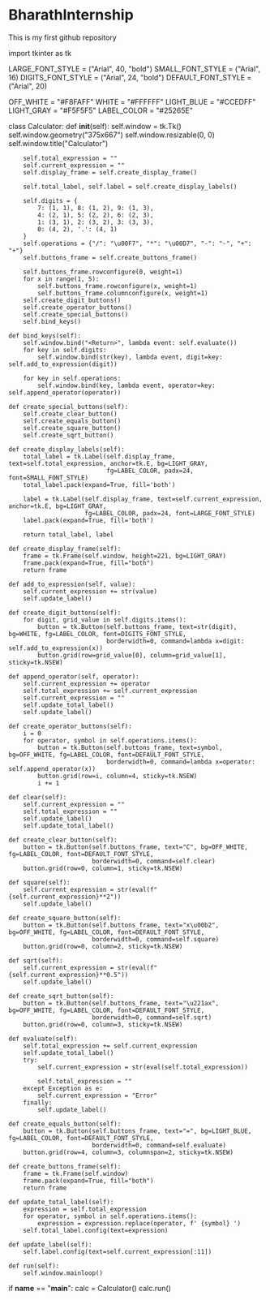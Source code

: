 # BharathInternship
This is my first github repository


import tkinter as tk

LARGE_FONT_STYLE = ("Arial", 40, "bold")
SMALL_FONT_STYLE = ("Arial", 16)
DIGITS_FONT_STYLE = ("Arial", 24, "bold")
DEFAULT_FONT_STYLE = ("Arial", 20)

OFF_WHITE = "#F8FAFF"
WHITE = "#FFFFFF"
LIGHT_BLUE = "#CCEDFF"
LIGHT_GRAY = "#F5F5F5"
LABEL_COLOR = "#25265E"


class Calculator:
    def __init__(self):
        self.window = tk.Tk()
        self.window.geometry("375x667")
        self.window.resizable(0, 0)
        self.window.title("Calculator")

        self.total_expression = ""
        self.current_expression = ""
        self.display_frame = self.create_display_frame()

        self.total_label, self.label = self.create_display_labels()

        self.digits = {
            7: (1, 1), 8: (1, 2), 9: (1, 3),
            4: (2, 1), 5: (2, 2), 6: (2, 3),
            1: (3, 1), 2: (3, 2), 3: (3, 3),
            0: (4, 2), '.': (4, 1)
        }
        self.operations = {"/": "\u00F7", "*": "\u00D7", "-": "-", "+": "+"}
        self.buttons_frame = self.create_buttons_frame()

        self.buttons_frame.rowconfigure(0, weight=1)
        for x in range(1, 5):
            self.buttons_frame.rowconfigure(x, weight=1)
            self.buttons_frame.columnconfigure(x, weight=1)
        self.create_digit_buttons()
        self.create_operator_buttons()
        self.create_special_buttons()
        self.bind_keys()

    def bind_keys(self):
        self.window.bind("<Return>", lambda event: self.evaluate())
        for key in self.digits:
            self.window.bind(str(key), lambda event, digit=key: self.add_to_expression(digit))

        for key in self.operations:
            self.window.bind(key, lambda event, operator=key: self.append_operator(operator))

    def create_special_buttons(self):
        self.create_clear_button()
        self.create_equals_button()
        self.create_square_button()
        self.create_sqrt_button()

    def create_display_labels(self):
        total_label = tk.Label(self.display_frame, text=self.total_expression, anchor=tk.E, bg=LIGHT_GRAY,
                               fg=LABEL_COLOR, padx=24, font=SMALL_FONT_STYLE)
        total_label.pack(expand=True, fill='both')

        label = tk.Label(self.display_frame, text=self.current_expression, anchor=tk.E, bg=LIGHT_GRAY,
                         fg=LABEL_COLOR, padx=24, font=LARGE_FONT_STYLE)
        label.pack(expand=True, fill='both')

        return total_label, label

    def create_display_frame(self):
        frame = tk.Frame(self.window, height=221, bg=LIGHT_GRAY)
        frame.pack(expand=True, fill="both")
        return frame

    def add_to_expression(self, value):
        self.current_expression += str(value)
        self.update_label()

    def create_digit_buttons(self):
        for digit, grid_value in self.digits.items():
            button = tk.Button(self.buttons_frame, text=str(digit), bg=WHITE, fg=LABEL_COLOR, font=DIGITS_FONT_STYLE,
                               borderwidth=0, command=lambda x=digit: self.add_to_expression(x))
            button.grid(row=grid_value[0], column=grid_value[1], sticky=tk.NSEW)

    def append_operator(self, operator):
        self.current_expression += operator
        self.total_expression += self.current_expression
        self.current_expression = ""
        self.update_total_label()
        self.update_label()

    def create_operator_buttons(self):
        i = 0
        for operator, symbol in self.operations.items():
            button = tk.Button(self.buttons_frame, text=symbol, bg=OFF_WHITE, fg=LABEL_COLOR, font=DEFAULT_FONT_STYLE,
                               borderwidth=0, command=lambda x=operator: self.append_operator(x))
            button.grid(row=i, column=4, sticky=tk.NSEW)
            i += 1

    def clear(self):
        self.current_expression = ""
        self.total_expression = ""
        self.update_label()
        self.update_total_label()

    def create_clear_button(self):
        button = tk.Button(self.buttons_frame, text="C", bg=OFF_WHITE, fg=LABEL_COLOR, font=DEFAULT_FONT_STYLE,
                           borderwidth=0, command=self.clear)
        button.grid(row=0, column=1, sticky=tk.NSEW)

    def square(self):
        self.current_expression = str(eval(f"{self.current_expression}**2"))
        self.update_label()

    def create_square_button(self):
        button = tk.Button(self.buttons_frame, text="x\u00b2", bg=OFF_WHITE, fg=LABEL_COLOR, font=DEFAULT_FONT_STYLE,
                           borderwidth=0, command=self.square)
        button.grid(row=0, column=2, sticky=tk.NSEW)

    def sqrt(self):
        self.current_expression = str(eval(f"{self.current_expression}**0.5"))
        self.update_label()

    def create_sqrt_button(self):
        button = tk.Button(self.buttons_frame, text="\u221ax", bg=OFF_WHITE, fg=LABEL_COLOR, font=DEFAULT_FONT_STYLE,
                           borderwidth=0, command=self.sqrt)
        button.grid(row=0, column=3, sticky=tk.NSEW)

    def evaluate(self):
        self.total_expression += self.current_expression
        self.update_total_label()
        try:
            self.current_expression = str(eval(self.total_expression))

            self.total_expression = ""
        except Exception as e:
            self.current_expression = "Error"
        finally:
            self.update_label()

    def create_equals_button(self):
        button = tk.Button(self.buttons_frame, text="=", bg=LIGHT_BLUE, fg=LABEL_COLOR, font=DEFAULT_FONT_STYLE,
                           borderwidth=0, command=self.evaluate)
        button.grid(row=4, column=3, columnspan=2, sticky=tk.NSEW)

    def create_buttons_frame(self):
        frame = tk.Frame(self.window)
        frame.pack(expand=True, fill="both")
        return frame

    def update_total_label(self):
        expression = self.total_expression
        for operator, symbol in self.operations.items():
            expression = expression.replace(operator, f' {symbol} ')
        self.total_label.config(text=expression)

    def update_label(self):
        self.label.config(text=self.current_expression[:11])

    def run(self):
        self.window.mainloop()


if __name__ == "__main__":
    calc = Calculator()
    calc.run()
